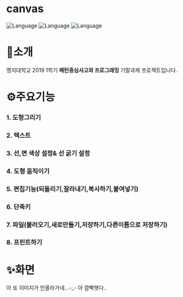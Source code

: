 # canvas
![Language](https://img.shields.io/badge/Language-java-orange.svg) 
![Language](https://img.shields.io/badge/GUI-swing-yellow.svg)
![Language](https://img.shields.io/badge/IDE-eclipse-blue.svg)
# 🚀소개
명지대학교 2019 1학기 **패턴중심사고와 프로그래밍** 기말과제 프로젝트입니다.
# ⚙주요기능
### 1. 도형그리기
### 2. 텍스트
### 3. 선,면 색상 설정& 선 굵기 설정
### 4. 도형 움직이기
### 5. 편집기능(되돌리기,잘라내기,복사하기,붙여넣기)
### 6. 단축키
### 7. 파일(불러오기,새로만들기,저장하기,다른이름으로 저장하기)
### 8. 프린트하기
# ✨화면
아 또 이미지가 안올라가네...-_-
아 깜빡햇다..
